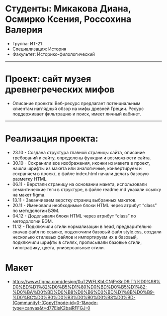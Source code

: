 # Студенты: Микакова Диана, Осмирко Ксения, Россохина Валерия
- Группа: ИТ-21
- Специализация: История 
- Факультет: Историко-филологический 
---
# Проект: сайт музея древнегреческих мифов
- Описание проекта: Веб-ресурс предлагает потенциальным клиентам наглядный обзор на мифы древней Греции. Ресурс поддерживает фильтрацию и поиск, имеет личный кабинет.
---
# Реализация проекта:
- 23.10 - Создана структура главной страницы сайта, описание требований к сайту, определены функции и возможности сайта.
- 30.10 - Сохранили все изображения, иконки из макета в проект, нашли шрифты из макета или аналогичные, конвертируем и сохраняем в проект, в файле index.html начали делать базовую разметку HTML.
- 06.11 - Верстали страницу на основании макета, использовали семантические теги в структуре, в файле readme.md указали ссылку на макет figma.
- 13.11 - Заканчиваем верстку страниц выбранных макетов.
- 20.11 - Именовали необходимые блоки HTML через атрибут “class” по методологии БЭМ.
- 04.12 - Доделывали блоки HTML через атрибут “class” по методологии БЭМ.
- 11.12 - Подключили стили нормализации в head, предварительно скачав файл по ссылке, подключили базовый файл style.css, создали несколько стилевых файлов и импортируем их в базовый, подключили шрифты в стилях, прописывали базовые стили, типографику, цвета, универсальные стили.
# Макет
- https://www.figma.com/design/0uT2WFLKbLCNjPeSnD9iTf/%D0%98%D0%BD%D1%82%D0%B5%D1%80%D0%BD%D0%B5%D1%82-%D0%BA%D0%BD%D0%B8%D0%B6%D0%BD%D1%8B%D0%B9-%D0%BC%D0%B0%D0%B3%D0%B0%D0%B8%D0%BD-(Community)-(Copy)?node-id=0-1&node-type=canvas&t=d77EisK2bajRFFGJ-0